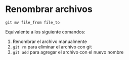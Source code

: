 # Renombrar archivos

```
git mv file_from file_to
```

Equivalente a los siguiente comandos:

1. Renombrar el archivo manualmente
2. `git rm` para eliminar el archivo con git
3. `git add` para agregar el archivo con el nuevo nombre

